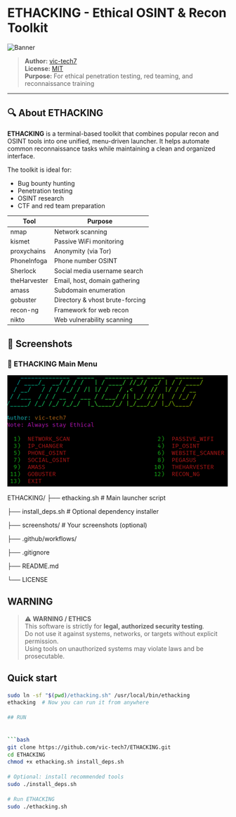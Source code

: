 # ETHACKING - Ethical OSINT & Recon Toolkit

![Banner](screenshots/banner.png) <!-- Replace with your screenshot path -->

> **Author:** [vic-tech7](https://github.com/vic-tech7)  
> **License:** [MIT](LICENSE)  
> **Purpose:** For ethical penetration testing, red teaming, and reconnaissance training

---

## 🔍 About ETHACKING

**ETHACKING** is a terminal-based toolkit that combines popular recon and OSINT tools into one unified, menu-driven launcher. It helps automate common reconnaissance tasks while maintaining a clean and organized interface.

The toolkit is ideal for:

- Bug bounty hunting
- Penetration testing
- OSINT research
- CTF and red team preparation

| Tool         | Purpose                         |
| ------------ | ------------------------------- |
| nmap         | Network scanning                |
| kismet       | Passive WiFi monitoring         |
| proxychains  | Anonymity (via Tor)             |
| PhoneInfoga  | Phone number OSINT              |
| Sherlock     | Social media username search    |
| theHarvester | Email, host, domain gathering   |
| amass        | Subdomain enumeration           |
| gobuster     | Directory & vhost brute-forcing |
| recon-ng     | Framework for web recon         |
| nikto        | Web vulnerability scanning      |

## 📸 Screenshots

### 🔧 ETHACKING Main Menu
![Menu](menu.png)

 ETHACKING/
├── ethacking.sh            # Main launcher script

├── install_deps.sh         # Optional dependency installer

├── screenshots/            # Your screenshots (optional)

├── .github/workflows/    

├── .gitignore

├── README.md

└── LICENSE

## WARNING
> ⚠️ **WARNING / ETHICS**  
> This software is strictly for **legal, authorized security testing**.  
> Do not use it against systems, networks, or targets without explicit permission.  
> Using tools on unauthorized systems may violate laws and be prosecutable.

## Quick start
```bash
sudo ln -sf "$(pwd)/ethacking.sh" /usr/local/bin/ethacking
ethacking  # Now you can run it from anywhere

## RUN 


```bash
git clone https://github.com/vic-tech7/ETHACKING.git
cd ETHACKING
chmod +x ethacking.sh install_deps.sh

# Optional: install recommended tools
sudo ./install_deps.sh

# Run ETHACKING
sudo ./ethacking.sh


